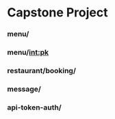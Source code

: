 # Capstone Project

### menu/
### menu/<int:pk>
### restaurant/booking/
### message/
### api-token-auth/
